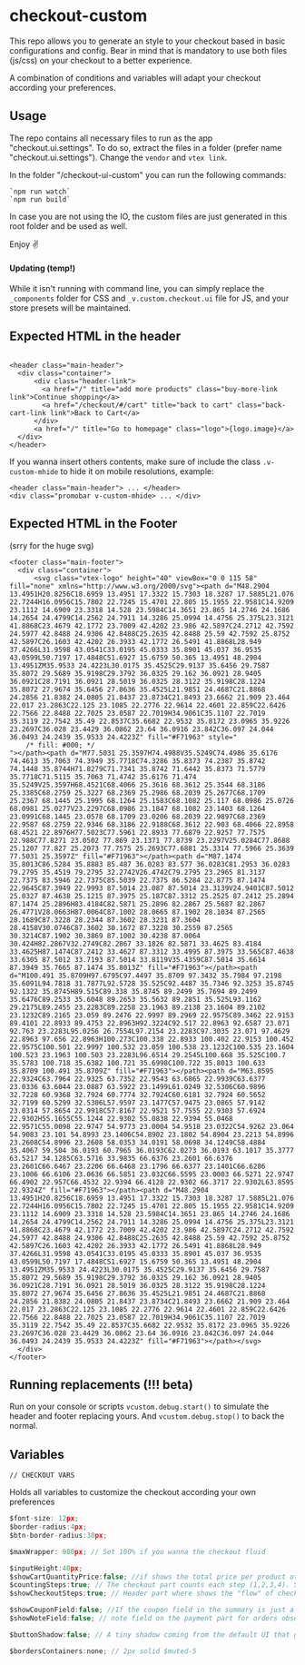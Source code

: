 # checkout-custom

This repo allows you to generate an style to your checkout based in basic configurations and config. Bear in mind that is mandatory to use both files (js/css) on your checkout to a better experience. 

A combination of conditions and variables will adapt your checkout according your preferences. 


## Usage

The repo contains all necessary files to run as the app "checkout.ui.settings". To do so, extract the files in a folder (prefer name "checkout.ui.settings"). Change the `vendor` and `vtex link`.

In the folder "/checkout-ui-custom" you can run the following commands:
```
`npm run watch`
`npm run build` 
```

In case you are not using the IO, the custom files are just generated in this root folder and be used as well. 

Enjoy ✌️ 


#### Updating (temp!)

While it isn't running with command line, you can simply replace the `_components` folder for CSS and `_v.custom.checkout.ui` file for JS, and your store presets will be maintained.


## Expected HTML in the header

```

<header class="main-header">
  <div class="container">
	  <div class="header-link">
		<a href="/" title="add more products" class="buy-more-link link">Continue shopping</a>
		<a href="/checkout/#/cart" title="back to cart" class="back-cart-link link">Back to Cart</a>
	  </div>
	  <a href="/" title="Go to homepage" class="logo">{logo.image}</a>
  </div>
</header>

```

If you wanna insert others contents, make sure of include the class `.v-custom-mhide` to hide it on mobile resolutions, example:

```
<header class="main-header"> ... </header>
<div class="promobar v-custom-mhide> ... </div>
```


## Expected HTML in the Footer

(srry for the huge svg)
```
<footer class="main-footer">
  <div class="container">
	  <svg class="vtex-logo" height="40" viewBox="0 0 115 58" fill="none" xmlns="http://www.w3.org/2000/svg"><path d="M48.2904 13.4951H20.8256C18.6959 13.4951 17.3322 15.7303 18.3287 17.5885L21.076 22.7244H16.0956C15.7802 22.7245 15.4701 22.805 15.1955 22.9581C14.9209 23.1112 14.6909 23.3318 14.528 23.5984C14.3651 23.865 14.2746 24.1686 14.2654 24.4799C14.2562 24.7911 14.3286 25.0994 14.4756 25.375L23.3121 41.8868C23.4679 42.1772 23.7009 42.4202 23.986 42.5897C24.2712 42.7592 24.5977 42.8488 24.9306 42.8488C25.2635 42.8488 25.59 42.7592 25.8752 42.5897C26.1603 42.4202 26.3933 42.1772 26.5491 41.8868L28.949 37.4266L31.9598 43.0541C33.0195 45.0333 35.8901 45.037 36.9535 43.0599L50.7197 17.4848C51.6927 15.6759 50.365 13.4951 48.2904 13.4951ZM35.9533 24.4223L30.0175 35.4525C29.9137 35.6456 29.7587 35.8072 29.5689 35.9198C29.3792 36.0325 29.162 36.0921 28.9405 36.0921C28.7191 36.0921 28.5019 36.0325 28.3122 35.9198C28.1224 35.8072 27.9674 35.6456 27.8636 35.4525L21.9851 24.4687C21.8868 24.2856 21.8382 24.0805 21.8437 23.8734C21.8493 23.6662 21.909 23.464 22.017 23.2863C22.125 23.1085 22.2776 22.9614 22.4601 22.859C22.6426 22.7566 22.8488 22.7025 23.0587 22.7019H34.9061C35.1107 22.7019 35.3119 22.7542 35.49 22.8537C35.6682 22.9532 35.8172 23.0965 35.9226 23.2697C36.028 23.4429 36.0862 23.64 36.0916 23.842C36.097 24.044 36.0493 24.2439 35.9533 24.4223Z" fill="#F71963" style="
    /* fill: #000; */
"></path><path d="M77.5031 25.3597H74.4988V35.5249C74.4986 35.6176 74.4613 35.7063 74.3949 35.7718C74.3286 35.8373 74.2387 35.8742 74.1448 35.8744H71.8279C71.7341 35.8742 71.6442 35.8373 71.5779 35.7718C71.5115 35.7063 71.4742 35.6176 71.474 35.5249V25.3597H68.4521C68.4066 25.3616 68.3612 25.3544 68.3186 25.3385C68.2759 25.3227 68.2369 25.2986 68.2039 25.2677C68.1709 25.2367 68.1445 25.1995 68.1264 25.1583C68.1082 25.117 68.0986 25.0726 68.0981 25.0277V23.2297C68.0986 23.1847 68.1082 23.1403 68.1264 23.0991C68.1445 23.0578 68.1709 23.0206 68.2039 22.9897C68.2369 22.9587 68.2759 22.9346 68.3186 22.9188C68.3612 22.903 68.4066 22.8958 68.4521 22.8976H77.5023C77.5961 22.8933 77.6879 22.9257 77.7575 22.988C77.8271 23.0502 77.869 23.1371 77.8739 23.2297V25.0284C77.8688 25.1207 77.827 25.2073 77.7575 25.2693C77.6881 25.3314 77.5966 25.3639 77.5031 25.3597Z" fill="#F71963"></path><path d="M87.1474 35.8013C86.5284 35.8883 85.487 36.0283 83.577 36.0283C81.2953 36.0283 79.2795 35.4519 79.2795 32.2742V26.4742C79.2795 23.2965 81.3137 22.7375 83.5946 22.7375C85.5039 22.7375 86.5284 22.8775 87.1474 22.9645C87.3949 22.9993 87.5014 23.087 87.5014 23.3139V24.9401C87.5012 25.0327 87.4638 25.1215 87.3975 25.187C87.3312 25.2525 87.2412 25.2894 87.1474 25.2896H83.4184C82.5871 25.2896 82.2867 25.5687 82.2867 26.4771V28.0663H87.0064C87.1002 28.0665 87.1902 28.1034 87.2565 28.1689C87.3228 28.2344 87.3602 28.3231 87.3604 28.4158V30.0746C87.3602 30.1672 87.3228 30.2559 87.2565 30.3214C87.1902 30.3869 87.1002 30.4238 87.0064 30.424H82.2867V32.2749C82.2867 33.1826 82.5871 33.4625 83.4184 33.4625H87.1474C87.2412 33.4627 87.3312 33.4995 87.3975 33.565C87.4638 33.6305 87.5012 33.7193 87.5014 33.8119V35.4359C87.5014 35.6614 87.3949 35.7665 87.1474 35.8013Z" fill="#F71963"></path><path d="M100.491 35.8709H97.6795C97.4497 35.8709 97.3432 35.7984 97.2198 35.6091L94.7818 31.7877L92.5728 35.525C92.4487 35.7346 92.3253 35.8745 92.1322 35.8745H89.515C89.338 35.8745 89.2499 35.7694 89.2499 35.6476C89.2533 35.6048 89.2653 35.5632 89.2851 35.525L93.1162 29.2175L89.2455 23.2283C89.2258 23.1963 89.2138 23.1604 89.2102 23.1232C89.2165 23.059 89.2476 22.9997 89.2969 22.9575C89.3462 22.9153 89.4101 22.8933 89.4753 22.8963H92.3224C92.517 22.8963 92.6587 23.071 92.763 23.2283L95.0256 26.7554L97.2154 23.2283C97.3035 23.071 97.4629 22.8963 97.656 22.8963H100.273C100.338 22.8933 100.402 22.9153 100.452 22.9575C100.501 22.9997 100.532 23.059 100.538 23.1232C100.535 23.1604 100.523 23.1963 100.503 23.2283L96.6514 29.2545L100.668 35.525C100.7 35.5783 100.718 35.6382 100.721 35.6998C100.722 35.8013 100.633 35.8709 100.491 35.8709Z" fill="#F71963"></path><path d="M63.8595 22.9324C63.7964 22.9325 63.7352 22.9543 63.6865 22.9939C63.6377 23.0336 63.6044 23.0887 63.5922 23.1499L61.0249 32.5306C60.9896 32.7228 60.9368 32.7924 60.7774 32.7924C60.6181 32.7924 60.5652 32.7199 60.5299 32.5306L57.9597 23.1477C57.9475 23.0865 57.9142 23.0314 57.8654 22.9918C57.8167 22.9521 57.7555 22.9303 57.6924 22.9302H55.1655C55.1244 22.9302 55.0838 22.9394 55.0468 22.9571C55.0098 22.9747 54.9773 23.0004 54.9518 23.0322C54.9262 23.064 54.9083 23.101 54.8993 23.1406C54.8902 23.1802 54.8904 23.2213 54.8996 23.2608C54.8996 23.2608 58.0353 34.0191 58.0698 34.1249C58.4884 35.4067 59.504 36.0193 60.7965 36.0193C62.0273 36.0193 63.1017 35.3777 63.5217 34.1285C63.5716 33.9835 66.6376 23.2601 66.6376 23.2601C66.6467 23.2206 66.6468 23.1796 66.6377 23.1401C66.6286 23.1006 66.6106 23.0636 66.5851 23.032C66.5595 23.0003 66.5271 22.9747 66.4902 22.957C66.4532 22.9394 66.4128 22.9302 66.3717 22.9302L63.8595 22.9324Z" fill="#F71963"></path><path d="M48.2904 13.4951H20.8256C18.6959 13.4951 17.3322 15.7303 18.3287 17.5885L21.076 22.7244H16.0956C15.7802 22.7245 15.4701 22.805 15.1955 22.9581C14.9209 23.1112 14.6909 23.3318 14.528 23.5984C14.3651 23.865 14.2746 24.1686 14.2654 24.4799C14.2562 24.7911 14.3286 25.0994 14.4756 25.375L23.3121 41.8868C23.4679 42.1772 23.7009 42.4202 23.986 42.5897C24.2712 42.7592 24.5977 42.8488 24.9306 42.8488C25.2635 42.8488 25.59 42.7592 25.8752 42.5897C26.1603 42.4202 26.3933 42.1772 26.5491 41.8868L28.949 37.4266L31.9598 43.0541C33.0195 45.0333 35.8901 45.037 36.9535 43.0599L50.7197 17.4848C51.6927 15.6759 50.365 13.4951 48.2904 13.4951ZM35.9533 24.4223L30.0175 35.4525C29.9137 35.6456 29.7587 35.8072 29.5689 35.9198C29.3792 36.0325 29.162 36.0921 28.9405 36.0921C28.7191 36.0921 28.5019 36.0325 28.3122 35.9198C28.1224 35.8072 27.9674 35.6456 27.8636 35.4525L21.9851 24.4687C21.8868 24.2856 21.8382 24.0805 21.8437 23.8734C21.8493 23.6662 21.909 23.464 22.017 23.2863C22.125 23.1085 22.2776 22.9614 22.4601 22.859C22.6426 22.7566 22.8488 22.7025 23.0587 22.7019H34.9061C35.1107 22.7019 35.3119 22.7542 35.49 22.8537C35.6682 22.9532 35.8172 23.0965 35.9226 23.2697C36.028 23.4429 36.0862 23.64 36.0916 23.842C36.097 24.044 36.0493 24.2439 35.9533 24.4223Z" fill="#F71963"></path></svg>
  </div>
</footer>

```

## Running replacements (!!! beta)

Run on your console or scripts `vcustom.debug.start()` to simulate the header and footer replacing yours. And `vcustom.debug.stop()` to back the normal.

## Variables


`// CHECKOUT VARS`

Holds all variables to customize the checkout according your own preferences

```javascript
$font-size: 12px;
$border-radius:4px;
$btn-border-radius:30px;

$maxWrapper: 980px; // Set 100% if you wanna the checkout fluid

$inputHeight:40px;
$showCartQuantityPrice:false; //if shows the total price per product ot just the single price**
$countingSteps:true; // The checkout part counts each step (1,2,3,4). Set to `false` if you wanna show just titles.
$showCheckoutSteps:true; // Header part where shows the "flow" of checkout steps

$showCouponField:false; //If the coupon field in the summary is just a link or already opened with a field
$showNoteField:false; // note field on the payment part for orders observations

$buttonShadow:false; // A tiny shadow coming from the default UI that gives the buttons a depth

$bordersContainers:none; // 2px solid $muted-5
```

